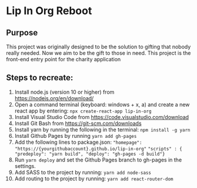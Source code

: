 # Lip In Org Reboot

## Purpose
This project was originally designed to be the solution to gifting that nobody really needed.
Now we aim to be the gift to those in need. 
This project is the front-end entry point for the charity application

## Steps to recreate:
1) Install node.js (version 10 or higher) from https://nodejs.org/en/download/
2) Open a command terminal (keyboard: windows + x, a) and create a new react app by entering:
	```npx create-react-app lip-in-org```
3) Install Visual Studio Code from https://code.visualstudio.com/download
4) Install Git Bash from https://git-scm.com/downloads
5) Install yarn by running the following in the terminal:
	```npm install -g yarn```
6) Install Github Pages by running
	```yarn add gh-pages```
7) Add the following lines to package.json:
	```"homepage": "https://{yourgithubaccount}.github.io/lip-in-org"```
	```"scripts" : { "predeploy": "yarn build", "deploy": "gh-pages -d build"}```
8) Run ```yarn deploy``` and set the Github Pages branch to gh-pages in the settings.
9) Add SASS to the project by running:
	```yarn add node-sass```
10) Add routing to the project by running:
	```yarn add react-router-dom```